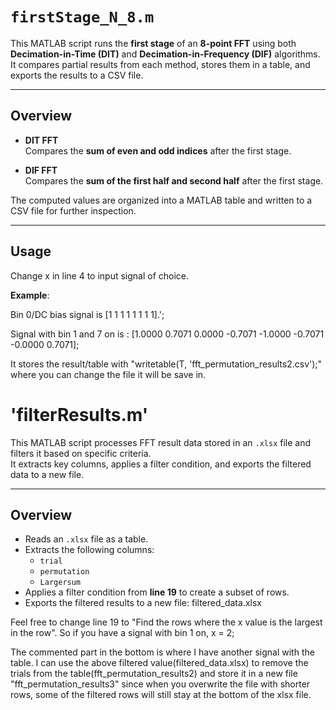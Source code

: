 # `firstStage_N_8.m`

This MATLAB script runs the **first stage** of an **8-point FFT** using both **Decimation-in-Time (DIT)** and **Decimation-in-Frequency (DIF)** algorithms.  
It compares partial results from each method, stores them in a table, and exports the results to a CSV file.

---

## Overview

- **DIT FFT**  
  Compares the **sum of even and odd indices** after the first stage.

- **DIF FFT**  
  Compares the **sum of the first half and second half** after the first stage.

The computed values are organized into a MATLAB table and written to a CSV file for further inspection.

---

## Usage
 Change x in line 4 to input signal of choice. 
 
 **Example**:
 
Bin 0/DC bias signal is [1     1     1     1     1     1     1     1].'; 
 
Signal with bin 1 and 7 on is : [1.0000    0.7071    0.0000   -0.7071   -1.0000   -0.7071   -0.0000    0.7071];
              
It stores the result/table with "writetable(T, 'fft_permutation_results2.csv');" where you can change the file it will be save in. 

# 'filterResults.m'
This MATLAB script processes FFT result data stored in an `.xlsx` file and filters it based on specific criteria.  
It extracts key columns, applies a filter condition, and exports the filtered data to a new file.

---

## Overview

- Reads an `.xlsx` file as a table.  
- Extracts the following columns:
  - `trial`
  - `permutation`
  - `Largersum`
- Applies a filter condition from **line 19** to create a subset of rows.
- Exports the filtered results to a new file:  filtered_data.xlsx

Feel free to change line 19 to "Find the rows where the x value is the largest in the row". So if you have a signal with bin 1 on, x = 2; 

The commented part in the bottom is where I have another signal with the table. I can use the above filtered value(filtered_data.xlsx) to remove the trials from the table(fft_permutation_results2) and store it in a new file "fft_permutation_results3" since when you overwrite the file with shorter rows, some of the filtered rows will still stay at the bottom of the xlsx file.
